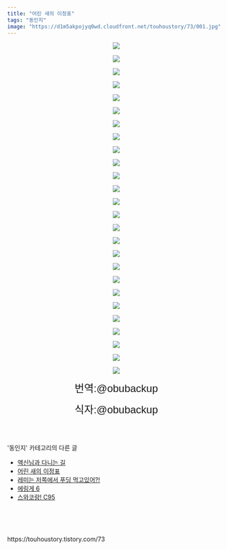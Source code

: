 ```yaml
---
title: "어린 새의 이정표"
tags: "동인지"
image: "https://d1m5akpojyq0wd.cloudfront.net/touhoustory/73/001.jpg"
---
```

<div class="article">
<div class="article">
<div class="tt_article_useless_p_margin"><p style="text-align: center; clear: none; float: none;"><span class="imageblock" style="display:inline-block;width:672px;;height:auto;max-width:100%"><img src="{{ site.imgserver6 }}/touhoustory/73/001.jpg"/></span></p><p style="text-align: center; clear: none; float: none;"><span class="imageblock" style="display:inline-block;width:674px;;height:auto;max-width:100%"><img src="{{ site.imgserver6 }}/touhoustory/73/002.jpg"/></span></p><p style="text-align: center; clear: none; float: none;"><span class="imageblock" style="display:inline-block;width:674px;;height:auto;max-width:100%"><img src="{{ site.imgserver6 }}/touhoustory/73/003.jpg"/></span></p><p style="text-align: center; clear: none; float: none;"><span class="imageblock" style="display:inline-block;width:674px;;height:auto;max-width:100%"><img src="{{ site.imgserver6 }}/touhoustory/73/004.jpg"/></span></p><p style="text-align: center; clear: none; float: none;"><span class="imageblock" style="display:inline-block;width:674px;;height:auto;max-width:100%"><img src="{{ site.imgserver6 }}/touhoustory/73/005.jpg"/></span></p><p style="text-align: center; clear: none; float: none;"><span class="imageblock" style="display:inline-block;width:674px;;height:auto;max-width:100%"><img src="{{ site.imgserver6 }}/touhoustory/73/006.jpg"/></span></p><p style="text-align: center; clear: none; float: none;"><span class="imageblock" style="display:inline-block;width:674px;;height:auto;max-width:100%"><img src="{{ site.imgserver6 }}/touhoustory/73/007.jpg"/></span></p><p style="text-align: center; clear: none; float: none;"><span class="imageblock" style="display:inline-block;width:674px;;height:auto;max-width:100%"><img src="{{ site.imgserver6 }}/touhoustory/73/008.jpg"/></span></p><p style="text-align: center; clear: none; float: none;"><span class="imageblock" style="display:inline-block;width:674px;;height:auto;max-width:100%"><img src="{{ site.imgserver6 }}/touhoustory/73/009.jpg"/></span></p><p style="text-align: center; clear: none; float: none;"><span class="imageblock" style="display:inline-block;width:674px;;height:auto;max-width:100%"><img src="{{ site.imgserver6 }}/touhoustory/73/010.jpg"/></span></p><p style="text-align: center; clear: none; float: none;"><span class="imageblock" style="display:inline-block;width:674px;;height:auto;max-width:100%"><img src="{{ site.imgserver6 }}/touhoustory/73/011.jpg"/></span></p><p style="text-align: center; clear: none; float: none;"><span class="imageblock" style="display:inline-block;width:674px;;height:auto;max-width:100%"><img src="{{ site.imgserver6 }}/touhoustory/73/012.jpg"/></span></p><p style="text-align: center; clear: none; float: none;"><span class="imageblock" style="display:inline-block;width:674px;;height:auto;max-width:100%"><img src="{{ site.imgserver6 }}/touhoustory/73/013.jpg"/></span></p><p style="text-align: center; clear: none; float: none;"><span class="imageblock" style="display:inline-block;width:674px;;height:auto;max-width:100%"><img src="{{ site.imgserver6 }}/touhoustory/73/014.jpg"/></span></p><p style="text-align: center; clear: none; float: none;"><span class="imageblock" style="display:inline-block;width:674px;;height:auto;max-width:100%"><img src="{{ site.imgserver6 }}/touhoustory/73/015.jpg"/></span></p><p style="text-align: center; clear: none; float: none;"><span class="imageblock" style="display:inline-block;width:674px;;height:auto;max-width:100%"><img src="{{ site.imgserver6 }}/touhoustory/73/016.jpg"/></span></p><p style="text-align: center; clear: none; float: none;"><span class="imageblock" style="display:inline-block;width:674px;;height:auto;max-width:100%"><img src="{{ site.imgserver6 }}/touhoustory/73/017.jpg"/></span></p><p style="text-align: center; clear: none; float: none;"><span class="imageblock" style="display:inline-block;width:674px;;height:auto;max-width:100%"><img src="{{ site.imgserver6 }}/touhoustory/73/018.jpg"/></span></p><p style="text-align: center; clear: none; float: none;"><span class="imageblock" style="display:inline-block;width:674px;;height:auto;max-width:100%"><img src="{{ site.imgserver6 }}/touhoustory/73/019.jpg"/></span></p><p style="text-align: center; clear: none; float: none;"><span class="imageblock" style="display:inline-block;width:674px;;height:auto;max-width:100%"><img src="{{ site.imgserver6 }}/touhoustory/73/020.jpg"/></span></p><p style="text-align: center; clear: none; float: none;"><span class="imageblock" style="display:inline-block;width:674px;;height:auto;max-width:100%"><img src="{{ site.imgserver6 }}/touhoustory/73/021.jpg"/></span></p><p style="text-align: center; clear: none; float: none;"><span class="imageblock" style="display:inline-block;width:674px;;height:auto;max-width:100%"><img src="{{ site.imgserver6 }}/touhoustory/73/022.jpg"/></span></p><p style="text-align: center; clear: none; float: none;"><span class="imageblock" style="display:inline-block;width:674px;;height:auto;max-width:100%"><img src="{{ site.imgserver6 }}/touhoustory/73/023.jpg"/></span></p><p style="text-align: center; clear: none; float: none;"><span class="imageblock" style="display:inline-block;width:674px;;height:auto;max-width:100%"><img src="{{ site.imgserver6 }}/touhoustory/73/024.jpg"/></span></p><p style="text-align: center; clear: none; float: none;"><span class="imageblock" style="display:inline-block;width:674px;;height:auto;max-width:100%"><img src="{{ site.imgserver6 }}/touhoustory/73/025.jpg"/></span></p><p style="text-align: center; clear: none; float: none;"><span class="imageblock" style="display:inline-block;width:672px;;height:auto;max-width:100%"><img src="{{ site.imgserver6 }}/touhoustory/73/026.jpg"/></span></p><p style="text-align: center;"><span style='font-family: "맑은 고딕", sans-serif; font-size: 18pt;'>번역:@obubackup</span></p><p style="text-align: center;"><span style='font-family: "맑은 고딕", sans-serif; font-size: 24px;'>식자:@obubackup</span><br/></p> </div>
</div></div><br/>
<div class="tagTrail">
</div><br/>
<div class="another">
<p>'동인지' 카테고리의 다른 글</p>
<ul>
<li><a href="/touhoustory_74">액신님과 다니는 길</a></li>
<li><a href="/touhoustory_73">어린 새의 이정표</a></li>
<li><a href="/touhoustory_71">레미는 저쪽에서 푸딩 먹고있어?!</a></li>
<li><a href="/touhoustory_70">에링게 6</a></li>
<li><a href="/touhoustory_69">스와코랑! C95</a></li>
</ul>
</div><br/>
<div class="cb_lstcomment">
</div><br/>
<br/>
<p id="refer">https://touhoustory.tistory.com/73</p>
<br/>
